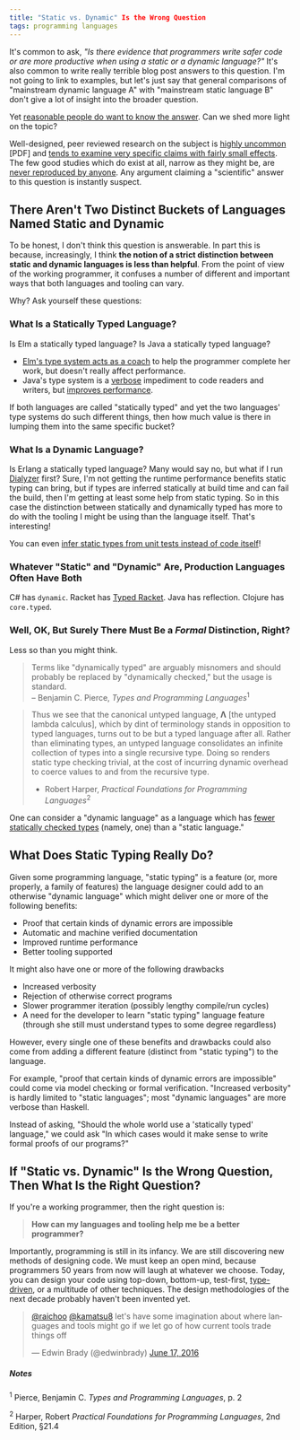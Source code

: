 ```yaml
---
title: "Static vs. Dynamic" Is the Wrong Question
tags: programming languages
---
```


It's common to ask, _"Is there evidence that programmers write safer code
or are more productive when using a static or a dynamic language?"_ It's
also common to write really terrible blog post answers to this question. I'm
not going to link to examples, but let's just say that general comparisons of
"mainstream dynamic language A" with "mainstream static language B"
don't give a lot of insight into the broader question.

Yet [reasonable people do want to know the answer](http://rundis.github.io/blog/2016/type_confused.html).
Can we shed more light on the topic?

Well-designed, peer reviewed research on the subject is [highly uncommon](https://www.quorumlanguage.com/evidence/evidence.pdf)
[PDF] and
[tends to examine very specific claims with fairly small effects](http://danluu.com/empirical-pl/).
The few good studies which do exist at all, narrow as they might be, are
[never reproduced by anyone](2016-06-17-Andreas-Stefik-on-PL-Human-Factors.html).
Any argument claiming a "scientific" answer to this question is instantly
suspect.

## There Aren't Two Distinct Buckets of Languages Named Static and Dynamic

To be honest, I don't think this question is answerable. In part this is
because, increasingly, I think **the notion of a strict distinction between
static and dynamic languages is less than helpful**. From the point of view
of the working programmer, it confuses a number of different and important
ways that both languages and tooling can vary.

Why? Ask yourself these questions:

### What Is a Statically Typed Language?

Is Elm a statically typed language? Is Java a statically typed language?

* [Elm's type system acts as a coach](http://elm-lang.org/blog/compilers-as-assistants)
  to help the programmer complete her work, but doesn't really affect
  performance.
* Java's type system is a [verbose](http://openjdk.java.net/jeps/286)
  impediment to code readers and writers, but
  [improves performance](http://cr.openjdk.java.net/~jrose/values/values-0.html).

If both languages are called "statically typed" and yet the two languages'
type systems do such different things, then how much value is there in
lumping them into the same specific bucket?

### What Is a Dynamic Language?

Is Erlang a statically typed language? Many would say no, but what if I run
[Dialyzer](http://erlang.org/doc/man/dialyzer.html) first? Sure, I'm not
getting the runtime performance benefits static typing can bring, but
if types are inferred statically at build time and can fail the build, then
I'm getting at least some help from static typing. So in this case the
distinction between statically and dynamically typed has more to do with the
tooling I might be using than the language itself. That's interesting!

You can even [infer static types from unit tests instead of code itself](https://github.com/frenchy64/ambrosebs.com/blob/gh-pages/talks/dynamic%20inference%20boston%20pi%202016.pdf)!

### Whatever "Static" and "Dynamic" Are, Production Languages Often Have Both

C# has `dynamic`. Racket has [Typed Racket](https://docs.racket-lang.org/ts-guide/).
Java has reflection. Clojure has `core.typed`.

### Well, OK, But Surely There Must Be a _Formal_ Distinction, Right?

Less so than you might think.

> Terms like "dynamically typed" are arguably misnomers and should probably
> be replaced by "dynamically checked," but the usage is standard.<br/>
> – Benjamin C. Pierce, _Types and Programming Languages_<sup>1</sup>

> Thus we see that the canonical untyped language, **Λ** [the untyped
> lambda calculus], which by dint of
> terminology stands in opposition to typed languages, turns out to be but a
> typed language after all. Rather than eliminating types, an untyped
> language consolidates an infinite collection of types into a single
> recursive type. Doing so renders static type checking trivial, at the cost
> of incurring dynamic overhead to coerce values to and from the recursive
> type.<br/>
> - Robert Harper, _Practical Foundations for Programming Languages_<sup>2</sup>

One can consider a "dynamic language" as a language which has
[fewer statically checked types](https://existentialtype.wordpress.com/2011/03/19/dynamic-languages-are-static-languages/)
(namely, one) than a "static language."

## What Does Static Typing Really Do?

Given some programming language, "static typing" is a feature (or, more
properly, a family of features) the language designer could add to an
otherwise "dynamic language" which might deliver one or more of the
following benefits:

* Proof that certain kinds of dynamic errors are impossible
* Automatic and machine verified documentation
* Improved runtime performance
* Better tooling supported

It might also have one or more of the following drawbacks

* Increased verbosity
* Rejection of otherwise correct programs
* Slower programmer iteration (possibly lengthy compile/run cycles)
* A need for the developer to learn "static typing" language feature (through
  she still must understand types to some degree regardless)

However, every single one of these benefits and drawbacks could also come
from adding a different feature (distinct from "static typing") to the
language.

For example, "proof that certain kinds of dynamic errors are impossible"
could come via model checking or formal verification. "Increased
verbosity" is hardly limited to "static languages"; most "dynamic languages"
are more verbose than Haskell.

Instead of asking, "Should the whole world use a 'statically typed' language,"
we could ask "In which cases would it make sense to write formal proofs of
our programs?"

## If "Static vs. Dynamic" Is the Wrong Question, Then What Is the Right Question?

If you're a working programmer, then the right question is:

> **How can my languages and tooling help me be a better programmer?**

Importantly, programming is still in its infancy. We are still discovering
new methods of designing code. We must keep an open mind, because programmers
50 years from now will laugh at whatever we choose. Today, you can design
your code using top-down, bottom-up, test-first,
[type-driven](https://www.manning.com/books/type-driven-development-with-idris),
or a multitude
of other techniques. The design methodologies of the next decade probably
haven't been invented yet.

<blockquote class="twitter-tweet" data-lang="en"><p lang="en" dir="ltr"><a href="https://twitter.com/raichoo">@raichoo</a> <a href="https://twitter.com/kamatsu8">@kamatsu8</a> let&#39;s have some imagination about where languages and tools might go if we let go of how current tools trade things off</p>&mdash; Edwin Brady (@edwinbrady) <a href="https://twitter.com/edwinbrady/status/743865720912609280">June 17, 2016</a></blockquote>
<script async src="//platform.twitter.com/widgets.js" charset="utf-8"></script>

##### Notes
<sup>1</sup> Pierce, Benjamin C. _Types and Programming Languages_, p. 2

<sup>2</sup> Harper, Robert _Practical Foundations for Programming Languages_, 2nd Edition, §21.4
